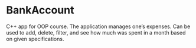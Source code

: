# BankAccount
C++ app for OOP course. The application manages one’s expenses. Can be used to add, delete, filter, and see how much was spent in a month based on given specifications.
